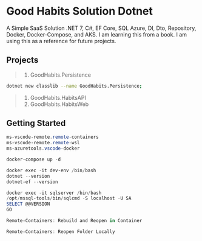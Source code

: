 # Good Habits Solution Dotnet

A Simple SaaS Solution .NET 7, C#, EF Core, SQL Azure, DI, Dto, Repository, Docker, Docker-Compose, and AKS. I am learning this from a book. I am using this as a reference for future projects.

## Projects

> 1. GoodHabits.Persistence

```bash
dotnet new classlib --name GoodHabits.Persistence;
```

> 1. GoodHabits.HabitsAPI
> 1. GoodHabits.HabitsWeb

## Getting Started

```powershell
ms-vscode-remote.remote-containers
ms-vscode-remote.remote-wsl
ms-azuretools.vscode-docker

docker-compose up -d

docker exec -it dev-env /bin/bash
dotnet --version
dotnet-ef --version

docker exec -it sqlserver /bin/bash
/opt/mssql-tools/bin/sqlcmd -S localhost -U SA
SELECT @@VERSION
GO

Remote-Containers: Rebuild and Reopen in Container

Remote-Containers: Reopen Folder Locally
```
